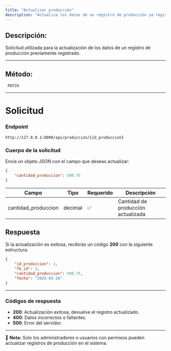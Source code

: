 ```yaml
---
title: "Actualizar producción"
description: "Actualiza los datos de un registro de producción ya registrado en el sistema."
---
```


## Descripción:
Solicitud utilizada para la actualización de los datos de un registro de producción previamente registrado.

---

## Método: 
```
 PATCH
```
---

# **Solicitud**

### **Endpoint**
```
http://127.0.0.1:8000/api/produccion/{id_produccion}
```

### **Cuerpo de la solicitud**
Envía un objeto JSON con el campo que deseas actualizar:

```json
{
    "cantidad_produccion": 500.75
}
```

| Campo               | Tipo    | Requerido | Descripción                           |
|--------------------|---------|-----------|---------------------------------------|
| cantidad_produccion | decimal | ✅       | Cantidad de producción actualizada |

## **Respuesta**

Si la actualización es exitosa, recibirás un código **200** con la siguiente estructura:

```json
{
    "id_produccion": 1,
    "fk_id": 3,
    "cantidad_produccion": 500.75,
    "fecha": "2025-03-26"
}
```

---

### **Códigos de respuesta**
- **200**: Actualización exitosa, devuelve el registro actualizado.
- **400**: Datos incorrectos o faltantes.
- **500**: Error del servidor.

---

📄 **Nota:** Solo los administradores o usuarios con permisos pueden actualizar registros de producción en el sistema.

